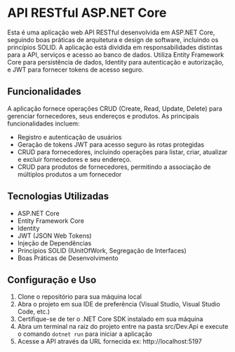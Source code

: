 # API RESTful ASP.NET Core

Esta é uma aplicação web API RESTful desenvolvida em ASP.NET Core, seguindo boas práticas de arquitetura e design de software, incluindo os princípios SOLID.
A aplicação está dividida em responsabilidades distintas para a API, serviços e acesso ao banco de dados. 
Utiliza Entity Framework Core para persistência de dados, Identity para autenticação e autorização, e JWT para fornecer tokens de acesso seguro.

## Funcionalidades

A aplicação fornece operações CRUD (Create, Read, Update, Delete) para gerenciar fornecedores, seus endereços e produtos. As principais funcionalidades incluem:

- Registro e autenticação de usuários
- Geração de tokens JWT para acesso seguro às rotas protegidas
- CRUD para fornecedores, incluindo operações para listar, criar, atualizar e excluir fornecedores e seu endereço. 
- CRUD para produtos de fornecedores, permitindo a associação de múltiplos produtos a um fornecedor

## Tecnologias Utilizadas

- ASP.NET Core
- Entity Framework Core
- Identity
- JWT (JSON Web Tokens)
- Injeção de Dependências
- Princípios SOLID (IUnitOfWork, Segregação de Interfaces)
- Boas Práticas de Desenvolvimento

## Configuração e Uso

1. Clone o repositório para sua máquina local
2. Abra o projeto em sua IDE de preferência (Visual Studio, Visual Studio Code, etc.)
3. Certifique-se de ter o .NET Core SDK instalado em sua máquina
4. Abra um terminal na raiz do projeto entre na pasta src/Dev.Api e execute o comando `dotnet run` para iniciar a aplicação
5. Acesse a API através da URL fornecida ex: http://localhost:5197


